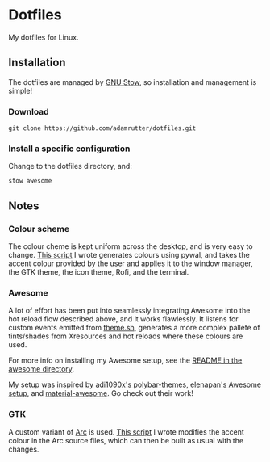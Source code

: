 # Dotfiles

My dotfiles for Linux.

## Installation

The dotfiles are managed by [GNU Stow](https://www.gnu.org/software/stow/), so installation and management is simple!

### Download

`git clone https://github.com/adamrutter/dotfiles.git`

### Install a specific configuration

Change to the dotfiles directory, and:

`stow awesome`

## Notes

### Colour scheme

The colour cheme is kept uniform across the desktop, and is very easy to change. [This script](bin/theme.sh) I wrote generates colours using pywal, and takes the accent colour provided by the user and applies it to the window manager, the GTK theme, the icon theme, Rofi, and the terminal.

### Awesome

A lot of effort has been put into seamlessly integrating Awesome into the hot reload flow described above, and it works flawlessly. It listens for custom events emitted from [theme.sh](bin/theme.sh), generates a more complex pallete of tints/shades from Xresources and hot reloads where these colours are used.

For more info on installing my Awesome setup, see the [README in the awesome directory](awesome/README.md).

My setup was inspired by [adi1090x's polybar-themes](https://github.com/adi1090x/polybar-themes), [elenapan's Awesome setup](https://github.com/elenapan/dotfiles), and [material-awesome](https://github.com/HikariKnight/material-awesome). Go check out their work!

### GTK

A custom variant of [Arc](https://github.com/jnsh/arc-theme) is used. [This script](bin/arc-color-change.sh) I wrote modifies the accent colour in the Arc source files, which can then be built as usual with the changes.
